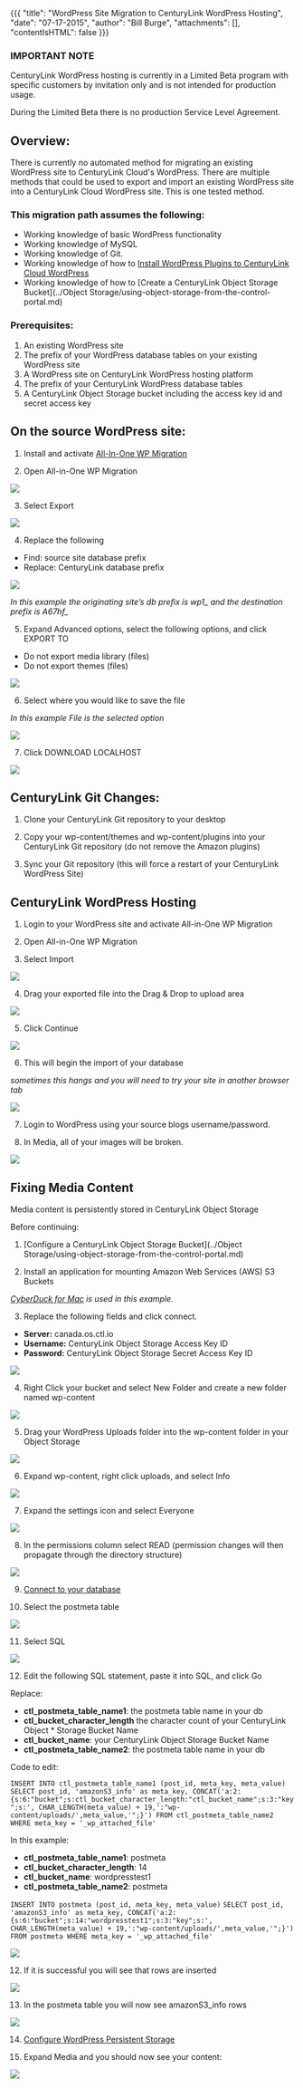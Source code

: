 {{{
  "title": "WordPress Site Migration to CenturyLink WordPress Hosting",
  "date": "07-17-2015",
  "author": "Bill Burge",
  "attachments": [],
  "contentIsHTML": false
}}}
### IMPORTANT NOTE

CenturyLink WordPress hosting is currently in a Limited Beta program with specific customers by invitation only and is not intended for production usage.

During the Limited Beta there is no production Service Level Agreement.

## Overview:

There is currently no automated method for migrating an existing WordPress site to CenturyLink Cloud's WordPress. There are multiple methods that could be used to export and import an existing WordPress site into a CenturyLink Cloud WordPress site. This is one tested method.

### This migration path assumes the following:

* Working knowledge of basic WordPress functionality
* Working knowledge of MySQL
* Working knowledge of Git.
* Working knowledge of how to [Install WordPress Plugins to CenturyLink Cloud WordPress](wordpress-plugin-installation.md)
* Working knowledge of how to [Create a CenturyLink Object Storage Bucket](../Object Storage/using-object-storage-from-the-control-portal.md)

### Prerequisites:

1.	An existing WordPress site
2.	The prefix of your WordPress database tables on your existing WordPress site
3.	A WordPress site on CenturyLink WordPress hosting platform
4.	The prefix of your CenturyLink WordPress database tables
5. A CenturyLink Object Storage bucket including the access key id and secret access key

## On the source WordPress site:

1. Install and activate [All-In-One WP Migration](https://wordpress.org/plugins/all-in-one-wp-migration/)

2. Open All-in-One WP Migration

  ![](../images/wp_site_migration/wp_site_migration_00.png)

3. Select Export

  ![](../images/wp_site_migration/wp_site_migration_01.png)

4. Replace the following

  * Find: source site database prefix
  * Replace: CenturyLink database prefix

  ![](../images/wp_site_migration/wp_site_migration_02.png)

  *In this example the originating site’s db prefix is wp1_ and the destination prefix is A67hf_*

5. Expand Advanced options, select the following options, and click EXPORT TO

  * Do not export media library (files)
  * Do not export themes (files)

  ![](../images/wp_site_migration/wp_site_migration_03.png)

6.	Select where you would like to save the file

  *In this example File is the selected option*

  ![](../images/wp_site_migration/wp_site_migration_04.png)

7.	Click DOWNLOAD LOCALHOST

  ![](../images/wp_site_migration/wp_site_migration_05.png)


## CenturyLink Git Changes:

1. Clone your CenturyLink Git repository to your desktop

2. Copy your wp-content/themes and wp-content/plugins into your CenturyLink Git repository (do not remove the Amazon plugins)

3. Sync your Git repository (this will force a restart of your CenturyLink WordPress Site)

## CenturyLink WordPress Hosting

1. Login to your WordPress site and activate All-in-One WP Migration

2. Open All-in-One WP Migration

3. Select Import

  ![](../images/wp_site_migration/wp_site_migration_06.png)

4. Drag your exported file into the Drag & Drop to upload area

  ![](../images/wp_site_migration/wp_site_migration_07.png)

5. Click Continue

  ![](../images/wp_site_migration/wp_site_migration_08.png)

6. This will begin the import of your database

  *sometimes this hangs and you will need to try your site in another browser tab*

  ![](../images/wp_site_migration/wp_site_migration_09.png)

7. Login to WordPress using your source blogs username/password.

8. In Media, all of your images will be broken.

  ![](../images/wp_site_migration/wp_site_migration_10.png)

## Fixing Media Content

  Media content is persistently stored in CenturyLink Object Storage

  Before continuing:

1. [Configure a CenturyLink Object Storage Bucket](../Object Storage/using-object-storage-from-the-control-portal.md)

2. Install an application for mounting Amazon Web Services (AWS) S3 Buckets

  _[CyberDuck for Mac](https://cyberduck.io) is used in this example._

3. Replace the following fields and click connect.

 * **Server:** canada.os.ctl.io
 * **Username:** CenturyLink Object Storage Access Key ID
 * **Password:** CenturyLink Object Storage Secret Access Key ID

  ![](../images/wp_site_migration/wp_site_migration_11.png)

4. Right Click your bucket and select New Folder and create a new folder named wp-content

  ![](../images/wp_site_migration/wp_site_migration_12.png)

5. Drag your WordPress Uploads folder into the wp-content folder in your Object Storage

  ![](../images/wp_site_migration/wp_site_migration_13.png)

6. Expand wp-content, right click uploads, and select Info

  ![](../images/wp_site_migration/wp_site_migration_14.png)

7. Expand the settings icon and select Everyone

  ![](../images/wp_site_migration/wp_site_migration_15.png)

8. In the permissions column select READ (permission changes will then propagate through the directory structure)

  ![](../images/wp_site_migration/wp_site_migration_16.png)

9. [Connect to your database](wordpress-database-access-with-external-tools.md)

10. Select the postmeta table

  ![](../images/wp_site_migration/wp_site_migration_17.png)

11.	Select SQL

  ![](../images/wp_site_migration/wp_site_migration_18.png)

12. Edit the following SQL statement, paste it into SQL, and click Go

  Replace:

  * **ctl\_postmeta\_table_name1**: the postmeta table name in your db
  * **ctl\_bucket\_character\_length** the character count of your CenturyLink Object * Storage Bucket Name
  * **ctl\_bucket\_name**: your CenturyLink Object Storage Bucket Name
  * **ctl\_postmeta\_table\_name2**: the postmeta table name in your db

  Code to edit:

  `INSERT INTO ctl_postmeta_table_name1 (post_id, meta_key, meta_value)`
  `SELECT post_id, 'amazonS3_info' as meta_key, CONCAT('a:2:{s:6:"bucket";s:ctl_bucket_character_length:"ctl_bucket_name";s:3:"key";s:', CHAR_LENGTH(meta_value) + 19,':"wp-content/uploads/',meta_value,'";}') FROM ctl_postmeta_table_name2 WHERE meta_key = '_wp_attached_file'`

  In this example:

  * **ctl\_postmeta\_table_name1**: postmeta
  * **ctl\_bucket\_character\_length**: 14
  * **ctl\_bucket\_name**: wordpresstest1
  * **ctl\_postmeta\_table\_name2**: postmeta

  `INSERT INTO postmeta (post_id, meta_key, meta_value)`
  `SELECT post_id, 'amazonS3_info' as meta_key, CONCAT('a:2:{s:6:"bucket";s:14:"wordpresstest1";s:3:"key";s:', CHAR_LENGTH(meta_value) + 19,':"wp-content/uploads/',meta_value,'";}') FROM postmeta WHERE meta_key = '_wp_attached_file'`

  ![](../images/wp_site_migration/wp_site_migration_19.png)

12. If it is successful you will see that rows are inserted

  ![](../images/wp_site_migration/wp_site_migration_20.png)

13. In the postmeta table you will now see amazonS3_info rows

  ![](../images/wp_site_migration/wp_site_migration_21.png)

14. [Configure WordPress Persistent Storage](wordpress-persistent-storage-configuration.md)

15. Expand Media and you should now see your content:

  ![](../images/wp_site_migration/wp_site_migration_22.png)
